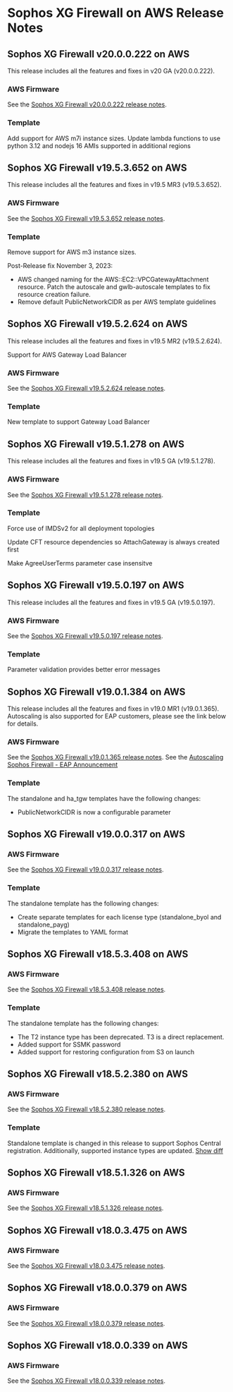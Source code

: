 # Sophos XG Firewall on AWS Release Notes

## Sophos XG Firewall v20.0.0.222 on AWS

This release includes all the features and fixes in v20 GA (v20.0.0.222).  

### AWS Firmware

See the [Sophos XG Firewall v20.0.0.222 release notes](https://community.sophos.com/sophos-xg-firewall/b/blog/posts/sophos-firewall-v20-is-now-available).

### Template

Add support for AWS m7i instance sizes.
Update lambda functions to use python 3.12 and nodejs 16
AMIs supported in additional regions

## Sophos XG Firewall v19.5.3.652 on AWS

This release includes all the features and fixes in v19.5 MR3 (v19.5.3.652).  

### AWS Firmware

See the [Sophos XG Firewall v19.5.3.652 release notes](https://community.sophos.com/sophos-xg-firewall/b/blog/posts/sophos-firewall-v195-mr3-is-now-available).

### Template

Remove support for AWS m3 instance sizes.

Post-Release fix November 3, 2023: 
- AWS changed naming for the AWS::EC2::VPCGatewayAttachment resource.  Patch the autoscale and gwlb-autoscale templates to fix resource creation failure. 
- Remove default PublicNetworkCIDR as per AWS template guidelines

## Sophos XG Firewall v19.5.2.624 on AWS

This release includes all the features and fixes in v19.5 MR2 (v19.5.2.624).  

Support for AWS Gateway Load Balancer 

### AWS Firmware

See the [Sophos XG Firewall v19.5.2.624 release notes](https://community.sophos.com/sophos-xg-firewall/b/blog/posts/sophos-firewall-v195-mr2-is-now-available).

### Template

New template to support Gateway Load Balancer

## Sophos XG Firewall v19.5.1.278 on AWS

This release includes all the features and fixes in v19.5 GA (v19.5.1.278).  

### AWS Firmware

See the [Sophos XG Firewall v19.5.1.278 release notes](https://community.sophos.com/sophos-xg-firewall/b/blog/posts/sophos-firewall-v195-mr1-is-now-available).

### Template

Force use of IMDSv2 for all deployment topologies

Update CFT resource dependencies so AttachGateway is always created first

Make AgreeUserTerms parameter case insensitve


## Sophos XG Firewall v19.5.0.197 on AWS

This release includes all the features and fixes in v19.5 GA (v19.5.0.197).  

### AWS Firmware

See the [Sophos XG Firewall v19.5.0.197 release notes](https://community.sophos.com/sophos-xg-firewall/b/blog/posts/sophos-firewall-v195-is-now-available).

### Template

Parameter validation provides better error messages

## Sophos XG Firewall v19.0.1.384 on AWS

This release includes all the features and fixes in v19.0 MR1 (v19.0.1.365).  
Autoscaling is also supported for EAP customers, please see the link below for details.

### AWS Firmware

See the [Sophos XG Firewall v19.0.1.365 release notes](https://community.sophos.com/sophos-xg-firewall/b/blog/posts/sophos-firewall-v19-mr1-re_2d00_release-build-365-is-now-available).
See the [Autoscaling Sophos Firewall - EAP Announcement](https://community.sophos.com/sophos-xg-firewall/b/blog/posts/autoscaling-sophos-firewall-on-aws---eap-coming-soon)

### Template

The standalone and ha_tgw templates have the following changes:
- PublicNetworkCIDR is now a configurable parameter 


## Sophos XG Firewall v19.0.0.317 on AWS

### AWS Firmware

See the [Sophos XG Firewall v19.0.0.317 release notes](https://community.sophos.com/sophos-xg-firewall/b/blog/posts/sophos-firewall-os-v19-is-now-available).

### Template

The standalone template has the following changes:
- Create separate templates for each license type (standalone_byol and standalone_payg)
- Migrate the templates to YAML format


## Sophos XG Firewall v18.5.3.408 on AWS

### AWS Firmware

See the [Sophos XG Firewall v18.5.3.408 release notes](https://community.sophos.com/sophos-xg-firewall/b/blog/posts/sophos-firewall-v18-5-mr3-is-now-available).

### Template

The standalone template has the following changes:
- The T2 instance type has been deprecated.  T3 is a direct replacement.
- Added support for SSMK password
- Added support for restoring configuration from S3 on launch

## Sophos XG Firewall v18.5.2.380 on AWS

### AWS Firmware

See the [Sophos XG Firewall v18.5.2.380 release notes](https://community.sophos.com/sophos-xg-firewall/b/blog/posts/sophos-firewall-v18-5-mr2-is-now-available).

### Template

Standalone template is changed in this release to support Sophos Central registration. Additionally, supported instance types are updated. [Show diff](https://github.com/sophos-iaas/aws-cf-templates/compare/xg18.5.1.326..xg18.5.2.380)

## Sophos XG Firewall v18.5.1.326 on AWS

### AWS Firmware

See the [Sophos XG Firewall v18.5.1.326 release notes](https://community.sophos.com/sophos-xg-firewall/b/blog/posts/sophos-firewall-v18-5-mr1-is-now-available).

## Sophos XG Firewall v18.0.3.475 on AWS

### AWS Firmware

See the [Sophos XG Firewall v18.0.3.475 release notes](https://community.sophos.com/xg-firewall/b/blog/posts/xg-firewall-v18-mr3).

## Sophos XG Firewall v18.0.0.379 on AWS

### AWS Firmware

See the [Sophos XG Firewall v18.0.0.379 release notes](https://community.sophos.com/products/xg-firewall/b/blog/posts/xg-firewall-18-0-ga-build379-released).

## Sophos XG Firewall v18.0.0.339 on AWS

### AWS Firmware

See the [Sophos XG Firewall v18.0.0.339 release notes](https://community.sophos.com/products/xg-firewall/b/blog/posts/xg-firewall-v18-ga_2d00_build339-is-now-available).

